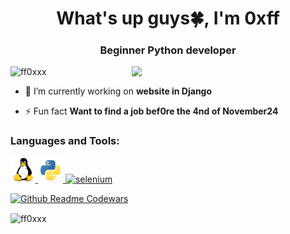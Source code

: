 <h1 align="center">What's up guys🍀, I'm 0xff</h1>
<h3 align="center">Beginner Python developer</h3>

<img align="right" width="310" src="https://64.media.tumblr.com/96fc255d28e1f200168b601a49471741/4dd6d2fbdf437282-31/s500x750/965b5ab7e11ab2534005e219a2160eed82065722.gif">

<p align="left"> <img src="https://komarev.com/ghpvc/?username=ff0xxx&label=Profile%20views&color=0e75b6&style=flat" alt="ff0xxx" /> </p>

- 🔭 I’m currently working on **website in Django**

- ⚡ Fun fact **Want to find a job bef0re the 4nd of November24**


<h3 align="left">Languages and Tools:</h3>
<p align="left"> <a href="https://www.linux.org/" target="_blank" rel="noreferrer"> <img src="https://raw.githubusercontent.com/devicons/devicon/master/icons/linux/linux-original.svg" alt="linux" width="40" height="40"/> </a> <a href="https://www.python.org" target="_blank" rel="noreferrer"> <img src="https://raw.githubusercontent.com/devicons/devicon/master/icons/python/python-original.svg" alt="python" width="40" height="40"/> </a> <a href="https://www.selenium.dev" target="_blank" rel="noreferrer"> <img src="https://raw.githubusercontent.com/detain/svg-logos/780f25886640cef088af994181646db2f6b1a3f8/svg/selenium-logo.svg" alt="selenium" width="40" height="40"/> </a> </p>

[![Github Readme Codewars](https://codewars-stats-ignacio-cuadra.vercel.app/?username=KrYP70N173&theme=hacker)](https://github.com/ignacio-cuadra/github-readme-codewars)

<p><img align="center" src="https://github-readme-streak-stats.herokuapp.com/?user=ff0xxx&" alt="ff0xxx" /></p>
